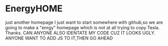 # EnergyHOME
just another homepage
I just want to start somewhere with github,so we are going to make a "enrgy" homepage which is not at all trying to copy Tesla.   Thanks.
CAN ANYONE ALSO IDENTATE MY CODE CUZ IT LOOKS UGLY.
ANYONE WANT TO ADD JS TO IT,THEN GO AHEAD
